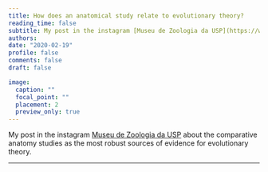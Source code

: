 ```yaml
---
title: How does an anatomical study relate to evolutionary theory?
reading_time: false
subtitle: My post in the instagram [Museu de Zoologia da USP](https://www.instagram.com/p/CLKTakkHhyV/) about the comparative anatomy studies as the most robust sources of evidence for evolutionary theory.
authors:
date: "2020-02-19"
profile: false
comments: false
draft: false

image:
  caption: ""
  focal_point: ""
  placement: 2
  preview_only: true
---
```

My post in the instagram [Museu de Zoologia da USP](https://www.instagram.com/p/CLKTakkHhyV/) about the comparative anatomy studies as the most robust sources of evidence for evolutionary theory.

---




